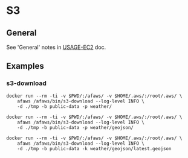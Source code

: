 # S3

## General

See 'General' notes in [USAGE-EC2](./USAGE-EC2.md) doc.

## Examples

### s3-download

    docker run --rm -ti -v $PWD/:/afaws/ -v $HOME/.aws/:/root/.aws/ \
        afaws /afaws/bin/s3-download --log-level INFO \
        -d ./tmp -b public-data -p weather/

    docker run --rm -ti -v $PWD/:/afaws/ -v $HOME/.aws/:/root/.aws/ \
        afaws /afaws/bin/s3-download --log-level INFO \
        -d ./tmp -b public-data -p weather/geojson/

    docker run --rm -ti -v $PWD/:/afaws/ -v $HOME/.aws/:/root/.aws/ \
        afaws /afaws/bin/s3-download --log-level INFO \
        -d ./tmp -b public-data -k weather/geojson/latest.geojson
